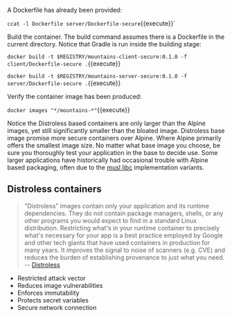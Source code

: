 A Dockerfile has already been provided:

`ccat -l Dockerfile server/Dockerfile-secure`{{execute}}`

Build the container. The build command assumes there is a Dockerfile in the current directory. Notice that Gradle is run inside the building stage:

`docker build -t $REGISTRY/mountains-client-secure:0.1.0 -f client/Dockerfile-secure .`{{execute}}

`docker build -t $REGISTRY/mountains-server-secure:0.1.0 -f server/Dockerfile-secure .`{{execute}}

Verify the container image has been produced:

`docker images "*/mountains-*"`{{execute}}

Notice the Distroless based containers are only larger than the Alpine images, yet still significantly smaller than the bloated image. Distroless base image promise more secure containers over Alpine. Where Alpine primarily offers the smallest image size. No matter what base image you choose, be sure you thoroughly test your application in the base to decide use. Some larger applications have historically had occasional trouble with Alpine based packaging, often due to the [musl libc](https://www.musl-libc.org/) implementation variants.

## Distroless containers

> "Distroless" images contain only your application and its runtime dependencies. They do not contain package managers, shells, or any other programs you would expect to find in a standard Linux distribution. Restricting what's in your runtime container to precisely what's necessary for your app is a best practice employed by Google and other tech giants that have used containers in production for many years. It improves the signal to noise of scanners (e.g. CVE) and reduces the burden of establishing provenance to just what you need. -- [Distroless](https://github.com/GoogleContainerTools/distroless)

- Restricted attack vector
- Reduces image vulnerabilities
- Enforces immutability
- Protects secret variables
- Secure network connection
